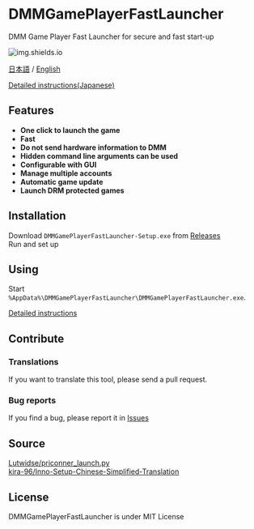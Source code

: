 # DMMGamePlayerFastLauncher

DMM Game Player Fast Launcher for secure and fast start-up

![img.shields.io](https://img.shields.io/github/downloads/fa0311/DMMGamePlayerFastLauncher/total)

[日本語](/README.md) / [English](/README-en.md)

[Detailed instructions(Japanese)](/docs/README-advance.md)

## Features

- **One click to launch the game**
- **Fast**
- **Do not send hardware information to DMM**
- **Hidden command line arguments can be used**
- **Configurable with GUI**
- **Manage multiple accounts**
- **Automatic game update**
- **Launch DRM protected games**

## Installation

Download `DMMGamePlayerFastLauncher-Setup.exe` from [Releases](https://github.com/fa0311/DMMGamePlayerFastLauncher/releases)  
Run and set up

## Using

Start `%AppData%\DMMGamePlayerFastLauncher\DMMGamePlayerFastLauncher.exe`.

[Detailed instructions](/docs/README-advance.md)

## Contribute

### Translations

If you want to translate this tool, please send a pull request.

### Bug reports

If you find a bug, please report it in [Issues](https://github.com/fa0311/DMMGamePlayerFastLauncher/issues/new)

## Source

[Lutwidse/priconner_launch.py](https://gist.github.com/Lutwidse/82d8e7a20c96296bc0318f1cb6bf26ee)  
[kira-96/Inno-Setup-Chinese-Simplified-Translation](https://github.com/kira-96/Inno-Setup-Chinese-Simplified-Translation)

## License

DMMGamePlayerFastLauncher is under MIT License
